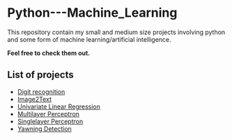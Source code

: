 # Python---Machine_Learning
 
This repository contain my small and medium size projects involving python and some form of machine learning/artificial intelligence. 

**Feel free to check them out.**

## List of projects
* [Digit recognition](https://github.com/SSketcher/Python---Machine_Learning/tree/master/Digit--recognition)
* [Image2Text](https://github.com/SSketcher/Python---Machine_Learning/tree/master/Image2Text)
* [Univariate Linear Regression](https://github.com/SSketcher/Python---Machine_Learning/tree/master/Univariate_Linear_Regression)
* [Multilayer Perceptron](https://github.com/SSketcher/Python---Machine_Learning/tree/master/Multilayer--Perceptron)
* [Singlelayer Perceptron](https://github.com/SSketcher/Python---Machine_Learning/tree/master/Singlelayer--Perceptron)
* [Yawning Detection](https://github.com/SSketcher/Python---Machine_Learning/tree/master/Yawning--Detection)
